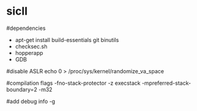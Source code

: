 # sicII

#dependencies

+ apt-get install build-essentials git binutils
+ checksec.sh
+ hopperapp
+ GDB

#disable ASLR
echo 0 > /proc/sys/kernel/randomize_va_space

#compilation flags
-fno-stack-protector -z execstack -mpreferred-stack-boundary=2 -m32

#add debug info 
-g


